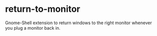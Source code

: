 return-to-monitor
=================

Gnome-Shell extension to return windows to the right monitor whenever you plug a monitor back in.
